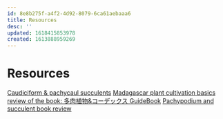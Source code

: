 ```yaml
---
id: 8e8b275f-a4f2-4d92-8079-6ca61aebaaa6
title: Resources
desc: ''
updated: 1618415853978
created: 1613888959269
---
```


# Resources

[Caudiciform & pachycaul succulents](https://openlibrary.org/books/OL2255192M/Caudiciform_pachycaul_succulents?fbclid=IwAR1oM8QQNkrUfOwZwiMrvfg7MKWX8qD8ENbd_94dB7vkDElTW1qIdK82WE4)
[Madagascar plant cultivation basics](https://sabotenauction.blogspot.com/p/blog-page_4.html)
[review of the book: 多肉植物&コーデックス GuideBook](https://botanicalog.net/archives/9890)
[Pachypodium and succulent book review](https://inuairon.com/pachypodium-agave-recommend-books/)